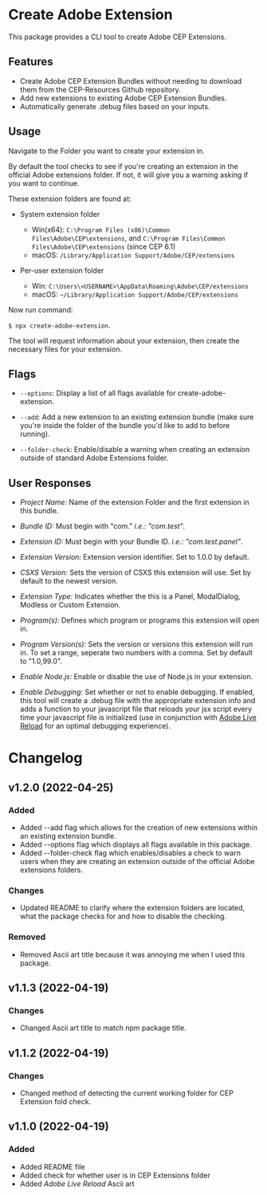 # Create Adobe Extension
This package provides a CLI tool to create Adobe CEP Extensions.

## Features
- Create Adobe CEP Extension Bundles without needing to download them from the CEP-Resources Github repository.
- Add new extensions to existing Adobe CEP Extension Bundles.
- Automatically generate .debug files based on your inputs.

## Usage
Navigate to the Folder you want to create your extension in.

By default the tool checks to see if you're creating an extension in the official Adobe extensions folder. If not, it will give you a warning asking if you want to continue.

These extension folders are found at:

- System extension folder
  - Win(x64): `C:\Program Files (x86)\Common Files\Adobe\CEP\extensions`, and `C:\Program Files\Common Files\Adobe\CEP\extensions` (since CEP 6.1)
  - macOS: `/Library/Application Support/Adobe/CEP/extensions`

- Per-user extension folder
  - Win: `C:\Users\<USERNAME>\AppData\Roaming\Adobe\CEP/extensions`
  - macOS: `~/Library/Application Support/Adobe/CEP/extensions`

Now run command:

`$ npx create-adobe-extension`.

The tool will request information about your extension, then create the necessary files for your extension.

## Flags

- `--options`: Display a list of all flags available for create-adobe-extension.

- `--add`: Add a new extension to an existing extension bundle (make sure you're inside the folder of the bundle you'd like to add to before running).

- `--folder-check`: Enable/disable a warning when creating an extension outside of standard Adobe Extensions folder.

## User Responses

- *Project Name:* Name of the extension Folder and the first extension in this bundle.

- *Bundle ID:* Must begin with "com." *i.e.: "com.test"*.

- *Extension ID:* Must begin with your Bundle ID. *i.e.: "com.test.panel"*.

- *Extension Version:* Extension version identifier. Set to 1.0.0 by default.

- *CSXS Version:* Sets the version of CSXS this extension will use. Set by default to the newest version.

- *Extension Type:* Indicates whether the this is a Panel, ModalDialog, Modless or Custom Extension.

- *Program(s):* Defines which program or programs this extension will open in.

- *Program Version(s):* Sets the version or versions this extension will run in. To set a range, seperate two numbers with a comma. Set by default to "1.0,99.0".

- *Enable Node.js:* Enable or disable the use of Node.js in your extension.

- *Enable Debugging:* Set whether or not to enable debugging. If enabled, this tool will create a .debug file with the appropriate extension info and adds a function to your javascript file that reloads your jsx script every time your javascript file is initialized (use in conjunction with [Adobe Live Reload](https://github.com/duncanlutz/Adobe-Live-Reload) for an optimal debugging experience).

# Changelog

## v1.2.0 (2022-04-25)

### Added
- Added --add flag which allows for the creation of new extensions within an existing extension bundle.
- Added --options flag which displays all flags available in this package.
- Added --folder-check flag which enables/disables a check to warn users when they are creating an extension outside of the official Adobe extensions folders.

### Changes
- Updated README to clarify where the extension folders are located, what the package checks for and how to disable the checking.

### Removed
- Removed Ascii art title because it was annoying me when I used this package.

## v1.1.3 (2022-04-19)

### Changes
- Changed Ascii art title to match npm package title.

## v1.1.2 (2022-04-19)

### Changes
- Changed method of detecting the current working folder for CEP Extension fold check.

## v1.1.0 (2022-04-19)

### Added
- Added README file
- Added check for whether user is in CEP Extensions folder
- Added *Adobe Live Reload* Ascii art